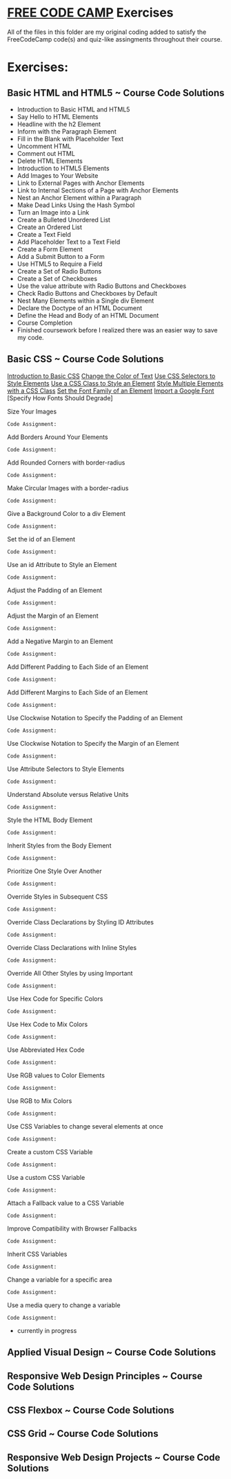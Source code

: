 # [FREE CODE CAMP](https://www.freecodecamp.org) Exercises


All of the files in this folder are my original coding added to satisfy the FreeCodeCamp code(s) and quiz-like assingments throughout their course. 

# Exercises:

## Basic HTML and HTML5  ~ Course Code Solutions
* Introduction to Basic HTML and HTML5 
* Say Hello to HTML Elements
* Headline with the h2 Element
* Inform with the Paragraph Element
* Fill in the Blank with Placeholder Text
* Uncomment HTML
* Comment out HTML
* Delete HTML Elements
* Introduction to HTML5 Elements 
* Add Images to Your Website
* Link to External Pages with Anchor Elements
* Link to Internal Sections of a Page with Anchor Elements
* Nest an Anchor Element within a Paragraph
* Make Dead Links Using the Hash Symbol
* Turn an Image into a Link
* Create a Bulleted Unordered List
* Create an Ordered List
* Create a Text Field
* Add Placeholder Text to a Text Field
* Create a Form Element
* Add a Submit Button to a Form
* Use HTML5 to Require a Field
* Create a Set of Radio Buttons
* Create a Set of Checkboxes
* Use the value attribute with Radio Buttons and Checkboxes
* Check Radio Buttons and Checkboxes by Default
* Nest Many Elements within a Single div Element
* Declare the Doctype of an HTML Document
* Define the Head and Body of an HTML Document
* Course Completion
* Finished coursework before I realized there was an easier way to save my code. 


## Basic CSS ~ Course Code Solutions
[Introduction to Basic CSS](https://github.com/EO4wellness/T-I-L/blob/main/HTML/free-code-camp-org/basic-css.md)
[Change the Color of Text](https://github.com/EO4wellness/T-I-L/blob/main/HTML/free-code-camp-org/exercise-solutions/change-the-color-of-text.html)
[Use CSS Selectors to Style Elements](https://github.com/EO4wellness/T-I-L/blob/main/HTML/free-code-camp-org/exercise-solutions/use-css-selectors-to-style-elements.html)
[Use a CSS Class to Style an Element](https://github.com/EO4wellness/T-I-L/blob/main/HTML/free-code-camp-org/exercise-solutions/change-the-font-size-of-an-element.html)
[Style Multiple Elements with a CSS Class](https://github.com/EO4wellness/T-I-L/blob/main/HTML/free-code-camp-org/exercise-solutions/style-multiple-elements-with-a-css-class.html)
[Set the Font Family of an Element](https://github.com/EO4wellness/T-I-L/blob/main/HTML/free-code-camp-org/exercise-solutions/set-the-font-family-of-an-element.html)
[Import a Google Font](https://github.com/EO4wellness/T-I-L/blob/main/HTML/free-code-camp-org/exercise-solutions/import-a-google-font.html)
[Specify How Fonts Should Degrade]


Size Your Images

    Code Assignment:

Add Borders Around Your Elements

    Code Assignment:

Add Rounded Corners with border-radius

    Code Assignment:

Make Circular Images with a border-radius

    Code Assignment:

Give a Background Color to a div Element

    Code Assignment:

Set the id of an Element

    Code Assignment:

Use an id Attribute to Style an Element

    Code Assignment:

Adjust the Padding of an Element

    Code Assignment:

Adjust the Margin of an Element

    Code Assignment:

Add a Negative Margin to an Element

    Code Assignment:

Add Different Padding to Each Side of an Element

    Code Assignment:

Add Different Margins to Each Side of an Element

    Code Assignment:

Use Clockwise Notation to Specify the Padding of an Element

    Code Assignment:

Use Clockwise Notation to Specify the Margin of an Element

    Code Assignment:

Use Attribute Selectors to Style Elements

    Code Assignment:

Understand Absolute versus Relative Units

    Code Assignment:

Style the HTML Body Element

    Code Assignment:

Inherit Styles from the Body Element

    Code Assignment:

Prioritize One Style Over Another

    Code Assignment:

Override Styles in Subsequent CSS

    Code Assignment:

Override Class Declarations by Styling ID Attributes

    Code Assignment:

Override Class Declarations with Inline Styles

    Code Assignment:

Override All Other Styles by using Important

    Code Assignment:

Use Hex Code for Specific Colors

    Code Assignment:

Use Hex Code to Mix Colors

    Code Assignment:

Use Abbreviated Hex Code

    Code Assignment:

Use RGB values to Color Elements

    Code Assignment:

Use RGB to Mix Colors

    Code Assignment:

Use CSS Variables to change several elements at once

    Code Assignment:

Create a custom CSS Variable

    Code Assignment:

Use a custom CSS Variable

    Code Assignment:

Attach a Fallback value to a CSS Variable

    Code Assignment:

Improve Compatibility with Browser Fallbacks

    Code Assignment:

Inherit CSS Variables

    Code Assignment:

Change a variable for a specific area

    Code Assignment:

Use a media query to change a variable

    Code Assignment:


* currently in progress 


## Applied Visual Design ~ Course Code Solutions


## Responsive Web Design Principles ~ Course Code Solutions


## CSS Flexbox ~ Course Code Solutions


## CSS Grid ~ Course Code Solutions


## Responsive Web Design Projects  ~ Course Code Solutions


   

